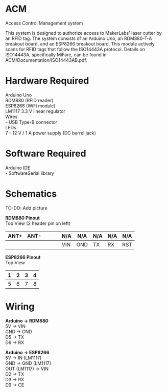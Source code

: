 # ACM
Access Control Management system

This system is designed to authorize access to MakerLabs' laser cutter by an RFID tag. The system consists of an Arduino Uno, an RDM880-T-A breakout board, and an ESP8266 breakout board. This module actively scans for RFID tags that follow the ISO14443A protocol. Details on ISO14443A, specifically MiFare, can be found in ACM/Documentation/ISO14443AB.pdf.


# Hardware Required
Arduino Uno  
RDM880 (RFID reader)  
ESP8266 (WiFi module)  
LM1117 3.3 V linear regulator  
Wires  
	- USB Type-B connector  
LEDs  
7 - 12 V / 1 A power supply (DC barrel jack)  


# Software Required
Arduino IDE  
	- SoftwareSerial library  
  
# Schematics
TO-DO: Add picture

__RDM880 Pinout__  
Top View (2 header pin on left)  

| ANT+ | ANT- | | | | N/A | N/A | N/A | N/A | N/A |  
| --- | --- | --- | --- | --- | --- | --- | --- | --- | --- |
| | | | | | VIN	| GND |	TX | RX | RST |  


__ESP8266 Pinout__  
Top View  

| 1 | 2 | 3 | 4 |
| --- | --- | --- | --- |
| 5 | 6 | 7 | 8 |


# Wiring
__Arduino -> RDM880__  
5V -> VIN  
GND -> GND  
D5 -> TX  
D6 -> RX  

__Arduino -> ESP8266__  
5V -> IN (LM1117)  
GND -> GND (LM1117)  
OUT (LM1117) -> VIN  
D2 -> TX  
D3 -> RX  
D9 -> CE  
